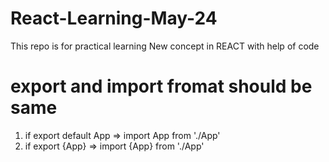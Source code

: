 # React-Learning-May-24
This repo is for practical learning New concept in REACT with help of code

# export and import fromat should be same 
1. if  export default App  => import App from './App'
2. if  export {App}  => import {App} from './App'
